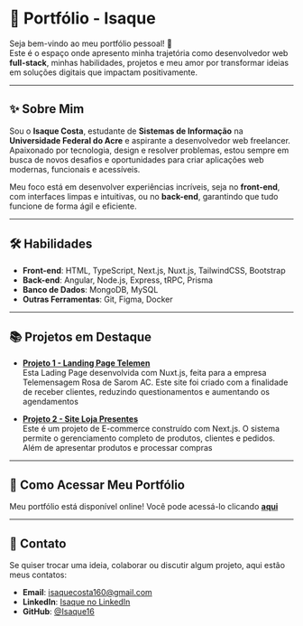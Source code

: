 # 🌟 Portfólio - Isaque

Seja bem-vindo ao meu portfólio pessoal! 🚀  
Este é o espaço onde apresento minha trajetória como desenvolvedor web **full-stack**, minhas habilidades, projetos e meu amor por transformar ideias em soluções digitais que impactam positivamente.

---

## ✨ **Sobre Mim**
Sou o **Isaque Costa**, estudante de **Sistemas de Informação** na **Universidade Federal do Acre** e aspirante a desenvolvedor web freelancer. Apaixonado por tecnologia, design e resolver problemas, estou sempre em busca de novos desafios e oportunidades para criar aplicações web modernas, funcionais e acessíveis.

Meu foco está em desenvolver experiências incríveis, seja no **front-end**, com interfaces limpas e intuitivas, ou no **back-end**, garantindo que tudo funcione de forma ágil e eficiente.

---

## 🛠️ **Habilidades**
- **Front-end**: HTML, TypeScript, Next.js, Nuxt.js, TailwindCSS, Bootstrap
- **Back-end**: Angular, Node.js, Express, tRPC, Prisma
- **Banco de Dados**: MongoDB, MySQL
- **Outras Ferramentas**: Git, Figma, Docker

---

## 📚 **Projetos em Destaque**
- **[Projeto 1 - Landing Page Telemen](https://github.com/Isaque16/LandingPageTelemen)**  
  Esta Lading Page desenvolvida com Nuxt.js, feita para a empresa Telemensagem Rosa de Sarom AC. Este site foi criado com a finalidade de receber clientes, reduzindo questionamentos e aumentando os agendamentos

- **[Projeto 2 - Site Loja Presentes](https://github.com/Isaque16/SiteLojaPresentes)**  
  Este é um projeto de E-commerce construído com Next.js. O sistema permite o gerenciamento completo de produtos, clientes e pedidos. Além de apresentar produtos e processar compras

---

## 🚀 **Como Acessar Meu Portfólio**
Meu portfólio está disponível online! Você pode acessá-lo clicando [**aqui**](https://isaque16-portfolio.vercel.app/)

---

## 📩 **Contato**
Se quiser trocar uma ideia, colaborar ou discutir algum projeto, aqui estão meus contatos:
- **Email**: isaquecosta160@gmail.com
- **LinkedIn**: [Isaque no LinkedIn](https://www.linkedin.com/in/isaque-costa-a0660230b/)
- **GitHub**: [@Isaque16](https://github.com/Isaque16)

